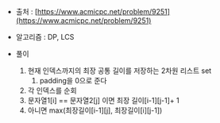- 출처 : [https://www.acmicpc.net/problem/9251](https://www.acmicpc.net/problem/9251)

- 알고리즘 : DP, LCS

- 풀이
    1. 현재 인덱스까지의 최장 공통 길이를 저장하는 2차원 리스트 set
        1. padding을 0으로 준다
    2. 각 인덱스를 순회
    3. 문자열1[i] == 문자열2[j] 이면 최장 길이[i-1][j-1]+ 1
    4. 아니면 max(최장길이[i-1][j], 최장길이[i][j-1])
